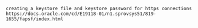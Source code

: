 
	creating a keystore file and keystore password for https connections
	https://docs.oracle.com/cd/E19118-01/n1.sprovsys51/819-1655/fapsf/index.html
	